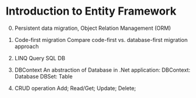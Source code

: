 # Introduction to Entity Framework
0. Persistent data migration, Object Relation Management (ORM)

1. Code-first migration
Compare code-first vs. database-first migration approach

2. LINQ
Query SQL DB

3. DBContext
An abstraction of Database in .Net application:
DBContext: Database
DBSet: Table

4. CRUD operation
Add;
Read/Get;
Update;
Delete;
